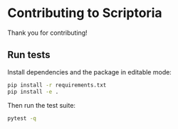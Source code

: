 # Contributing to Scriptoria

Thank you for contributing!

## Run tests

Install dependencies and the package in editable mode:

```bash
pip install -r requirements.txt
pip install -e .
```

Then run the test suite:

```bash
pytest -q
```

